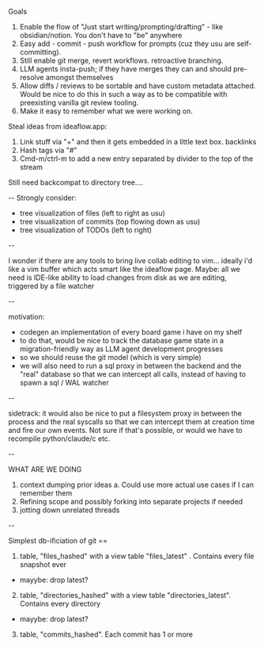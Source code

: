 
Goals

1. Enable the flow of "Just start writing/prompting/drafting" - like obsidian/notion. You don't have to "be" anywhere
2. Easy add - commit - push workflow for prompts (cuz they usu are self-committing).
3. Still enable git merge, revert workflows. retroactive branching.
4. LLM agents insta-push; if they have merges they can and should pre-resolve amongst themselves
5. Allow diffs / reviews to be sortable and have custom metadata attached. Would be nice to do this in such a way as to be compatible with preexisting vanilla git review tooling.
6. Make it easy to remember what we were working on.

Steal ideas from ideaflow.app:

1. Link stuff via "+" and then it gets embedded in a little text box. backlinks
2. Hash tags via "#"
3. Cmd-m/ctrl-m to add a new entry separated by divider to the top of the stream

Still need backcompat to directory tree....

--
Strongly consider:
* tree visualization of files (left to right as usu)
* tree visualization of commits (top flowing down as usu)
* tree visualization of TODOs (left to right)

--

I wonder if there are any tools to bring live collab editing to vim... ideally i'd like a vim buffer which acts smart like the ideaflow page.
Maybe: all we need is IDE-like ability to load changes from disk as we are editing, triggered by a file watcher


--

motivation:
* codegen an implementation of every board game i have on my shelf
* to do that, would be nice to track the database game state in a migration-friendly way as LLM agent development progresses
* so we should reuse the git model (which is very simple)
* we will also need to run a sql proxy in between the backend and the "real" database so that we can intercept all calls, instead of having to spawn a sql / WAL watcher

--

sidetrack: it would also be nice to put a filesystem proxy in between the process and the real syscalls so that we can intercept them at creation time and fire our own events. Not sure if that's possible, or would we have to recompile python/claude/c etc.

--

WHAT ARE WE DOING
1. context dumping prior ideas
  a. Could use more actual use cases if I can remember them
2. Refining scope and possibly forking into separate projects if needed
3. jotting down unrelated threads


--

Simplest db-ificiation of git ==

1. table, "files_hashed" with a view table "files_latest" . Contains every file snapshot ever
  * mayybe: drop latest?
2. table, "directories_hashed" with a view table "directories_latest". Contains every directory
  * mayybe: drop latest?
3. table, "commits_hashed". Each commit has 1 or more 


